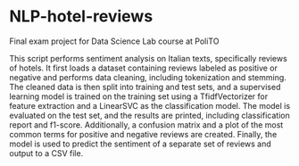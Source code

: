 # NLP-hotel-reviews
Final exam project for Data Science Lab course at PoliTO

This script performs sentiment analysis on Italian texts, specifically reviews of hotels. It first loads a dataset containing reviews labeled as positive or negative and performs data cleaning, including tokenization and stemming. The cleaned data is then split into training and test sets, and a supervised learning model is trained on the training set using a TfidfVectorizer for feature extraction and a LinearSVC as the classification model. The model is evaluated on the test set, and the results are printed, including classification report and f1-score. Additionally, a confusion matrix and a plot of the most common terms for positive and negative reviews are created. Finally, the model is used to predict the sentiment of a separate set of reviews and output to a CSV file.

